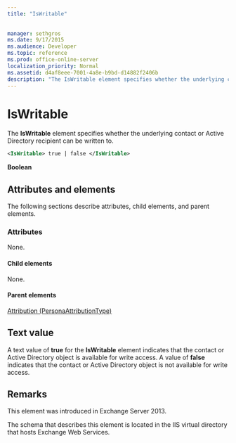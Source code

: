 ```yaml
---
title: "IsWritable"
 
 
manager: sethgros
ms.date: 9/17/2015
ms.audience: Developer
ms.topic: reference
ms.prod: office-online-server
localization_priority: Normal
ms.assetid: d4af8eee-7001-4a8e-b9bd-d14882f2406b
description: "The IsWritable element specifies whether the underlying contact or Active Directory recipient can be written to."
---
```


# IsWritable

The **IsWritable** element specifies whether the underlying contact or Active Directory recipient can be written to. 
  
```XML
<IsWritable> true | false </IsWritable>
```

 **Boolean**
## Attributes and elements

The following sections describe attributes, child elements, and parent elements.
  
### Attributes

None.
  
#### Child elements

None.
  
#### Parent elements

[Attribution (PersonaAttributionType)](attribution-personaattributiontype.md)
  
## Text value

A text value of **true** for the **IsWritable** element indicates that the contact or Active Directory object is available for write access. A value of **false** indicates that the contact or Active Directory object is not available for write access. 
  
## Remarks

This element was introduced in Exchange Server 2013.
  
The schema that describes this element is located in the IIS virtual directory that hosts Exchange Web Services.
  

